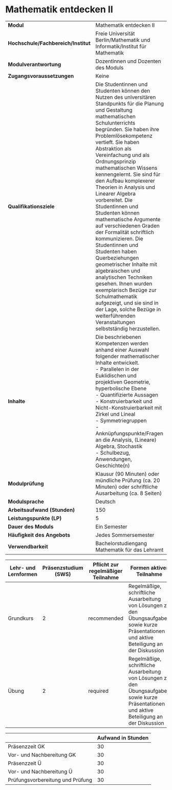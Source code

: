 # Mathematik entdecken II
|                                    |   |
|------------------------------------|---|
|**Modul**                           | Mathematik entdecken II |
|**Hochschule/Fachbereich/Institut** | Freie Universität Berlin/Mathematik und Informatik/Institut für Mathematik |
|**Modulverantwortung**              | Dozentinnen und Dozenten des Moduls |
|**Zugangsvoraussetzungen**          | Keine |
|**Qualifikationsziele**             | Die Studentinnen und Studenten können den Nutzen des universitären Standpunkts für die Planung und Gestaltung mathematischen Schulunterrichts begründen. Sie haben ihre Problemlösekompetenz vertieft. Sie haben Abstraktion als Vereinfachung und als Ordnungsprinzip mathematischen Wissens kennengelernt. Sie sind für den Aufbau komplexerer Theorien in Analysis und Linearer Algebra vorbereitet. Die Studentinnen und Studenten können mathematische Argumente auf verschiedenen Graden der Formalität schriftlich kommunizieren. Die Studentinnen und Studenten haben Querbeziehungen geometrischer Inhalte mit algebraischen und analytischen Techniken gesehen. Ihnen wurden exemplarisch Bezüge zur Schulmathematik aufgezeigt, und sie sind in der Lage, solche Bezüge in weiterführenden Veranstaltungen selbstständig herzustellen. |
|**Inhalte**                         | Die beschriebenen Kompetenzen werden anhand einer Auswahl folgender mathematischer Inhalte entwickelt.<br>- Parallelen in der Euklidischen und projektiven Geometrie, hyperbolische Ebene<br>- Quantifizierte Aussagen<br>- Konstruierbarkeit und Nicht-Konstruierbarkeit mit Zirkel und Lineal<br>- Symmetriegruppen<br>- Anknüpfungspunkte/Fragen an die Analysis, (Lineare) Algebra, Stochastik<br>- Schulbezug, Anwendungen, Geschichte(n) |
|**Modulprüfung**                    | Klausur (90 Minuten) oder mündliche Prüfung (ca. 20 Minuten) oder schriftliche Ausarbeitung (ca. 8 Seiten) |
|**Modulsprache**                    | Deutsch |
|**Arbeitsaufwand (Stunden)**        | 150 |
|**Leistungspunkte (LP)**            | 5 |
|**Dauer des Moduls**                | Ein Semester |
|**Häufigkeit des Angebots**         | Jedes Sommersemester |
|**Verwendbarkeit**                  | Bachelorstudiengang Mathematik für das Lehramt |

| Lehr- und Lernformen | Präsenzstudium <br> (SWS) | Pflicht zur regelmäßiger Teilnahme | Formen aktiver Teilnahme |
| ---------------------|---------------------------|------------------------------------|------------------------- |
| Grundkurs            | 2                         | recommended                        | Regelmäßige, schriftliche Ausarbeitung von Lösungen zu den Übungsaufgaben sowie kurze Präsentationen und aktive Beteiligung an der Diskussion |
| Übung                | 2                         | required                           | Regelmäßige, schriftliche Ausarbeitung von Lösungen zu den Übungsaufgaben sowie kurze Präsentationen und aktive Beteiligung an der Diskussion |

|   | Aufwand in Stunden |
| - |--------------------|
| Präsenzzeit GK                           | 30    |
| Vor- und Nachbereitung GK                | 30    |
| Präsenzzeit Ü                            | 30    |
| Vor- und Nachbereitung Ü                 | 30    |
| Prüfungsvorbereitung und Prüfung         | 30    |
